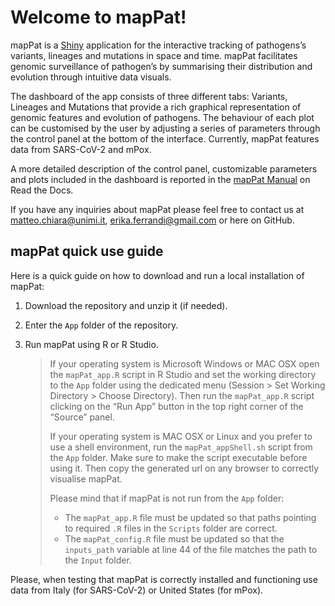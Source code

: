# Welcome to mapPat!

mapPat is a [Shiny](https://shiny.rstudio.com/) application for the interactive tracking of pathogens’s variants, lineages and mutations in space and time. mapPat facilitates genomic surveillance of pathogen’s by summarising their distribution and evolution through intuitive data visuals.

The dashboard of the app consists of three different tabs: Variants, Lineages and Mutations that provide a rich graphical representation of genomic features and evolution of pathogens. The behaviour of each plot can be customised by the user by adjusting a series of parameters through the control panel at the bottom of the interface. 
Currently, mapPat features data from SARS-CoV-2 and mPox.

A more detailed description of the control panel, customizable parameters and plots included in the dashboard is reported in the [mapPat Manual](https://mappat.readthedocs.io/en/latest/) on Read the Docs.

If you have any inquiries about mapPat please feel free to contact us at matteo.chiara@unimi.it, erika.ferrandi@gmail.com or here on GitHub.

## mapPat quick use guide

Here is a quick guide on how to download and run a local installation of mapPat:

1. Download the repository and unzip it (if needed).
2. Enter the `App` folder of the repository.
3. Run mapPat using R or R Studio.

   >If your operating system is Microsoft Windows or MAC OSX open the `mapPat_app.R` script in R Studio and set the working directory to the `App` folder using the dedicated menu (Session > Set Working Directory > Choose Directory). Then run the `mapPat_app.R` script clicking on the “Run App” button in the top right corner of the “Source” panel.
   >
   >If your operating system is MAC OSX or Linux and you prefer to use a shell environment, run the `mapPat_appShell.sh` script from the `App` folder. Make sure to make the script executable before using it. Then copy the generated url on any browser to correctly visualise mapPat.
   >
   >Please mind that if mapPat is not run from the `App` folder:
   >  - The `mapPat_app.R` file must be updated so that paths pointing to required `.R` files in the `Scripts` folder are correct.
   >  - The `mapPat_config.R` file must be updated so that the `inputs_path` variable at line 44 of the file matches the path to the `Input` folder.

Please, when testing that mapPat is correctly installed and functioning use data from Italy (for SARS-CoV-2) or United States (for mPox).
